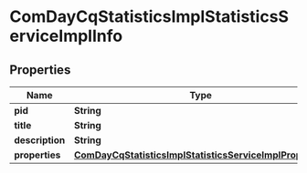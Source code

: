 
# ComDayCqStatisticsImplStatisticsServiceImplInfo

## Properties
Name | Type | Description | Notes
------------ | ------------- | ------------- | -------------
**pid** | **String** |  |  [optional]
**title** | **String** |  |  [optional]
**description** | **String** |  |  [optional]
**properties** | [**ComDayCqStatisticsImplStatisticsServiceImplProperties**](ComDayCqStatisticsImplStatisticsServiceImplProperties.md) |  |  [optional]



